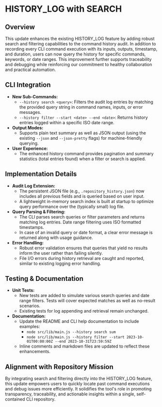 # HISTORY_LOG with SEARCH

## Overview
This update enhances the existing HISTORY_LOG feature by adding robust search and filtering capabilities to the command history audit. In addition to recording every CLI command execution with its inputs, outputs, timestamp, and duration, users can now query the history for specific commands, keywords, or date ranges. This improvement further supports traceability and debugging while reinforcing our commitment to healthy collaboration and practical automation.

## CLI Integration
- **New Sub-Commands:**
  - `--history search <query>`: Filters the audit log entries by matching the provided query string in command names, inputs, or error messages.
  - `--history filter --start <date> --end <date>`: Returns history entries logged within a specific ISO date range.
- **Output Modes:**
  - Supports plain text summary as well as JSON output (using the existing `--json` and `--json-pretty` flags) for machine-friendly querying.
- **User Experience:**
  - The enhanced history command provides pagination and summary statistics (total entries found) when a filter or search is applied.

## Implementation Details
- **Audit Log Extension:**
  - The persistent JSON file (e.g., `.repository_history.json`) now includes all previous fields and is queried based on user input.
  - A lightweight in-memory search index is built at startup to optimize query performance over the (typically small) log file.
- **Query Parsing & Filtering:**
  - The CLI parses search queries or filter parameters and returns matching log entries. Date range filtering uses ISO formatted timestamps.
  - In case of an invalid query or date format, a clear error message is returned along with usage guidance.
- **Error Handling:**
  - Robust error validation ensures that queries that yield no results inform the user rather than failing silently.
  - File I/O errors during history retrieval are caught and reported, similar to existing logging error handling.

## Testing & Documentation
- **Unit Tests:**
  - New tests are added to simulate various search queries and date range filters. Tests will cover expected matches as well as no-result scenarios.
  - Existing tests for log appending and retrieval remain unchanged.
- **Documentation:**
  - Update the README and CLI help documentation to include examples:
    - `node src/lib/main.js --history search sum`
    - `node src/lib/main.js --history filter --start 2023-10-01T00:00:00Z --end 2023-10-31T23:59:59Z`
  - Inline comments and markdown files are updated to reflect these enhancements.

## Alignment with Repository Mission
By integrating search and filtering directly into the HISTORY_LOG feature, this update empowers users to quickly locate past command executions and debug issues more efficiently. It solidifies the tool's role in promoting transparency, traceability, and actionable insights within a single, self-contained CLI repository.